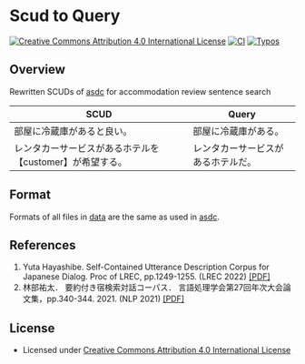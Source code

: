 
# Scud to Query

<a rel="license" href="http://creativecommons.org/licenses/by/4.0/"><img alt="Creative Commons Attribution 4.0 International License" style="border-width:0" src="https://i.creativecommons.org/l/by/4.0/88x31.png" /></a>
[![CI](https://github.com/megagonlabs/scud2query/actions/workflows/ci.yml/badge.svg)](https://github.com/megagonlabs/scud2query/actions/workflows/ci.yml)
[![Typos](https://github.com/megagonlabs/scud2query/actions/workflows/typos.yml/badge.svg)](https://github.com/megagonlabs/scud2query/actions/workflows/typos.yml)

## Overview

Rewritten SCUDs of [asdc](https://github.com/megagonlabs/asdc) for accommodation review sentence search

| SCUD | Query |
| --- | --- |
| 部屋に冷蔵庫があると良い。 | 部屋に冷蔵庫がある。 |
| レンタカーサービスがあるホテルを【customer】が希望する。 | レンタカーサービスがあるホテルだ。|

## Format

Formats of all files in [data](data) are the same as used in [asdc](https://github.com/megagonlabs/asdc).

## References

1. Yuta Hayashibe.
    Self-Contained Utterance Description Corpus for Japanese Dialog.
    Proc of LREC, pp.1249-1255. (LREC 2022)
    [[PDF]](http://www.lrec-conf.org/proceedings/lrec2022/pdf/2022.lrec-1.133.pdf)
2. 林部祐太．
    要約付き宿検索対話コーパス．
    言語処理学会第27回年次大会論文集，pp.340-344. 2021. (NLP 2021)
    [[PDF]](https://www.anlp.jp/proceedings/annual_meeting/2021/pdf_dir/P2-5.pdf)

## License

- Licensed under [Creative Commons Attribution 4.0 International License](LICENSE.txt)
